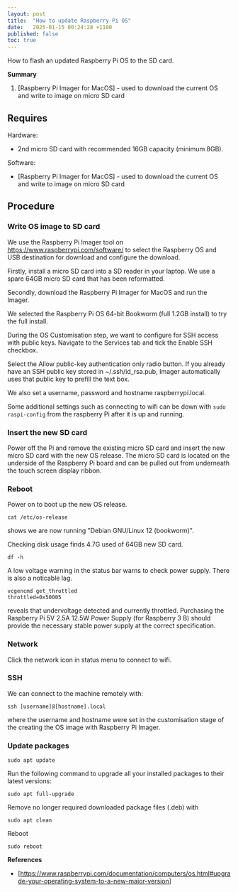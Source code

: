 ```yaml
---
layout: post
title:  "How to update Raspberry Pi OS"
date:   2025-01-15 00:24:28 +1100
published: false
toc: true
---
```


How to flash an updated Raspberry Pi OS to the SD card.

**Summary**

1. [Raspberry Pi Imager for MacOS] - used to download the current OS and write to image on micro SD card


## Requires

Hardware:

- 2nd micro SD card with recommended 16GB capacity (minimum 8GB).

Software:

- [Raspberry Pi Imager for MacOS] - used to download the current OS and write to image on micro SD card

## Procedure

### Write OS image to SD card

We use the Raspberry Pi Imager tool on https://www.raspberrypi.com/software/ to select the Raspberry OS and USB destination for download and configure the download.

Firstly, install a micro SD card into a SD reader in your laptop. We use a spare 64GB micro SD card that has been reformatted.

Secondly, download the Raspberry Pi Imager for MacOS and run the Imager.

We selected the Raspberry Pi OS 64-bit Bookworm (full 1.2GB install) to try the full install.

During the OS Customisation step, we want to configure for SSH access with public keys. Navigate to the Services tab and tick the Enable SSH checkbox.

Select the Allow public-key authentication only radio button. If you already have an SSH public key stored in ~/.ssh/id_rsa.pub, Imager automatically uses that public key to prefill the text box.

We also set a username, password and hostname raspberrypi.local.

Some additional settings such as connecting to wifi can be down with `sudo raspi-config` from the raspberry Pi after it is up and running.

### Insert the new SD card

Power off the Pi and remove the existing micro SD card and insert the new micro SD card with the new OS release. The micro SD card is located on the underside of the Raspberry Pi board and can be pulled out from underneath the touch screen display ribbon.

### Reboot

Power on to boot up the new OS release.

`cat /etc/os-release`

shows we are now running "Debian GNU/Linux 12 (bookworm)".

Checking disk usage finds 4.7G used of 64GB new SD card.

`df -h`

A low voltage warning in the status bar warns to check power supply. There is also a noticable lag.

```
vcgencmd get_throttled
throttled=0x50005
```

reveals that undervoltage detected and currently throttled. Purchasing the Raspberry Pi 5V 2.5A 12.5W Power Supply (for Raspberry 3 B) should provide the necessary stable power supply at the correct specification.


### Network

Click the network icon in status menu to connect to wifi.


### SSH

We can connect to the machine remotely with:

`ssh [username]@[hostname].local`

where the username and hostname were set in the customisation stage of the creating the OS image with Raspberry Pi Imager.

### Update packages

`sudo apt update`

Run the following command to upgrade all your installed packages to their latest versions:

`sudo apt full-upgrade`

Remove no longer required downloaded package files (.deb) with

`sudo apt clean`

Reboot

`sudo reboot`



**References**


- [https://www.raspberrypi.com/documentation/computers/os.html#upgrade-your-operating-system-to-a-new-major-version]
